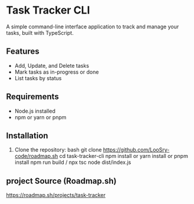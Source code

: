 # Task Tracker CLI

A simple command-line interface application to track and manage your tasks, built with TypeScript.

## Features
- Add, Update, and Delete tasks
- Mark tasks as in-progress or done
- List tasks by status

## Requirements
- Node.js installed
- npm or yarn or pnpm

## Installation

1. Clone the repository:
   bash
   git clone https://github.com/LooSry-code/roadmap.sh
   cd task-tracker-cli
   npm install
    or yarn install
    or pnpm install
   npm run build / npx tsc
   node dist/index.js

## project Source (Roadmap.sh)
  https://roadmap.sh/projects/task-tracker